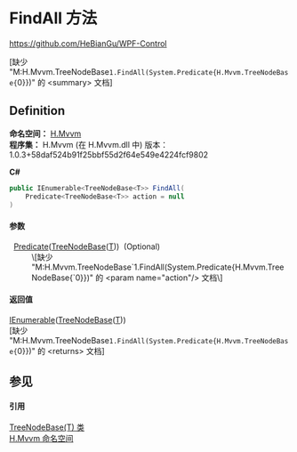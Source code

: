 # FindAll 方法
https://github.com/HeBianGu/WPF-Control

\[缺少 "M:H.Mvvm.TreeNodeBase`1.FindAll(System.Predicate{H.Mvvm.TreeNodeBase{`0}})" 的 &lt;summary&gt; 文档\]



## Definition
**命名空间：** <a href="2171cdff-f9c4-6682-6b3e-a29f9cee4c25">H.Mvvm</a>  
**程序集：** H.Mvvm (在 H.Mvvm.dll 中) 版本：1.0.3+58daf524b91f25bbf55d2f64e549e4224fcf9802

**C#**
``` C#
public IEnumerable<TreeNodeBase<T>> FindAll(
	Predicate<TreeNodeBase<T>> action = null
)
```



#### 参数
<dl><dt>  <a href="https://learn.microsoft.com/dotnet/api/system.predicate-1" target="_blank" rel="noopener noreferrer">Predicate</a>(<a href="cd2942e1-1fac-7bc2-276a-338ddf1d52be">TreeNodeBase</a>(<a href="cd2942e1-1fac-7bc2-276a-338ddf1d52be">T</a>))  (Optional)</dt><dd>\[缺少 "M:H.Mvvm.TreeNodeBase`1.FindAll(System.Predicate{H.Mvvm.TreeNodeBase{`0}})" 的 &lt;param name="action"/&gt; 文档\]</dd></dl>

#### 返回值
<a href="https://learn.microsoft.com/dotnet/api/system.collections.generic.ienumerable-1" target="_blank" rel="noopener noreferrer">IEnumerable</a>(<a href="cd2942e1-1fac-7bc2-276a-338ddf1d52be">TreeNodeBase</a>(<a href="cd2942e1-1fac-7bc2-276a-338ddf1d52be">T</a>))  
\[缺少 "M:H.Mvvm.TreeNodeBase`1.FindAll(System.Predicate{H.Mvvm.TreeNodeBase{`0}})" 的 &lt;returns&gt; 文档\]

## 参见


#### 引用
<a href="cd2942e1-1fac-7bc2-276a-338ddf1d52be">TreeNodeBase(T) 类</a>  
<a href="2171cdff-f9c4-6682-6b3e-a29f9cee4c25">H.Mvvm 命名空间</a>  
